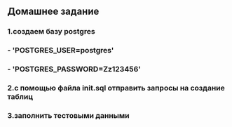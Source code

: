 
## Домашнее задание
### 1.создаем базу postgres
###  - 'POSTGRES_USER=postgres'
### - 'POSTGRES_PASSWORD=Zz123456'
### 2.с помощью файла init.sql отправить запросы на создание таблиц
### 3.заполнить тестовыми данными


